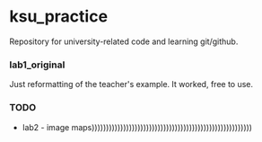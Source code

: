 # ksu_practice
Repository for university-related code and learning git/github.

### lab1_original
Just reformatting of the teacher's example. It worked, free to use.

### TODO
- lab2 - image maps))))))))))))))))))))))))))))))))))))))))))))))))))))))))